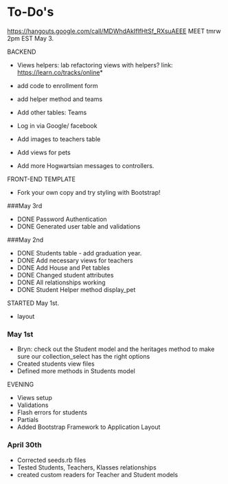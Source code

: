 # To-Do's
https://hangouts.google.com/call/MDWhdAkIflfHtSf_RXsuAEEE
MEET tmrw 2pm EST May 3.

BACKEND

* Views helpers: lab refactoring views with helpers?
link: https://learn.co/tracks/online*

* add code to enrollment form
* add helper method and teams
* Add other tables: Teams
* Log in via Google/ facebook

* Add images to teachers table
* Add views for pets

* Add more Hogwartsian messages to controllers.

FRONT-END TEMPLATE
* Fork your own copy and try styling with Bootstrap!


###May 3rd
* DONE Password Authentication
* DONE Generated user table and validations 

###May 2nd
* DONE Students table - add graduation year.
* DONE Add necessary views for teachers
* DONE Add House and Pet tables
* DONE Changed student attributes
* DONE All relationships working
* DONE Student Helper method display_pet


STARTED May 1st.
* layout

### May 1st
* Bryn: check out the Student model and the heritages method to make sure our collection_select has the right options  
* Created students view files
* Defined more methods in Students model

EVENING

* Views setup
* Validations
* Flash errors for students
* Partials
* Added Bootstrap Framework to Application Layout


### April 30th
* Corrected seeds.rb files
* Tested Students, Teachers, Klasses relationships
* created custom readers for Teacher and Student models
